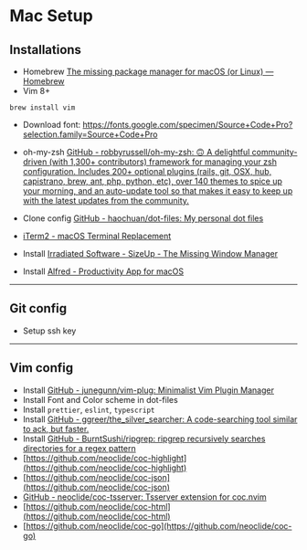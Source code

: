 # Mac Setup

## Installations

- Homebrew
  [The missing package manager for macOS (or Linux) — Homebrew](https://brew.sh/)
- Vim 8+

```
brew install vim
```
- Download font: https://fonts.google.com/specimen/Source+Code+Pro?selection.family=Source+Code+Pro
- oh-my-zsh
  [GitHub - robbyrussell/oh-my-zsh: 🙃 A delightful community-driven (with 1,300+ contributors) framework for managing your zsh configuration. Includes 200+ optional plugins (rails, git, OSX, hub, capistrano, brew, ant, php, python, etc), over 140 themes to spice up your morning, and an auto-update tool so that makes it easy to keep up with the latest updates from the community.](https://github.com/robbyrussell/oh-my-zsh)

- Clone config
  [GitHub - haochuan/dot-files: My personal dot files](https://github.com/haochuan/dot-files)
- [iTerm2 - macOS Terminal Replacement](https://www.iterm2.com/)
- Install [Irradiated Software - SizeUp - The Missing Window Manager](http://www.irradiatedsoftware.com/sizeup/)
- Install [Alfred - Productivity App for macOS](https://www.alfredapp.com/)

---

## Git config

- Setup ssh key

---

## Vim config

- Install [GitHub - junegunn/vim-plug: Minimalist Vim Plugin Manager](https://github.com/junegunn/vim-plug)
- Install Font and Color scheme in dot-files
- Install `prettier`, `eslint`, `typescript`
- Install [GitHub - ggreer/the_silver_searcher: A code-searching tool similar to ack, but faster.](https://github.com/ggreer/the_silver_searcher)
- Install [GitHub - BurntSushi/ripgrep: ripgrep recursively searches directories for a regex pattern](https://github.com/BurntSushi/ripgrep#installation)
- [https://github.com/neoclide/coc-highlight](https://github.com/neoclide/coc-highlight) 
- [https://github.com/neoclide/coc-json](https://github.com/neoclide/coc-json) 
- [GitHub - neoclide/coc-tsserver: Tsserver extension for coc.nvim](https://github.com/neoclide/coc-tsserver)
- [https://github.com/neoclide/coc-html](https://github.com/neoclide/coc-html) 
- [https://github.com/neoclide/coc-go](https://github.com/neoclide/coc-go) 
